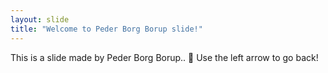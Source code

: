 ```yaml
---
layout: slide
title: "Welcome to Peder Borg Borup slide!"
---
```

This is a slide made by Peder Borg Borup.. :tada:
Use the left arrow to go back!
